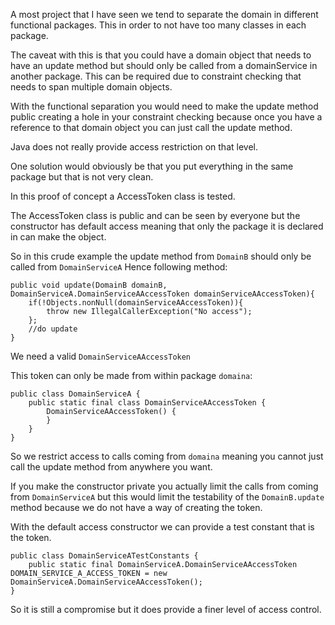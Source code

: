 A most project that I have seen we tend to separate the domain in different functional packages.
This in order to not have too many classes in each package.

The caveat with this is that you could have a domain object that needs to have an update method but should only be called from a domainService in another package.
This can be required due to constraint checking that needs to span multiple domain objects.

With the functional separation you would need to make the update method public creating a hole in your constraint checking because once you have a reference to that domain object you can just call the update method.

Java does not really provide access restriction on that level.

One solution would obviously be that you put everything in the same package but that is not very clean.

In this proof of concept a AccessToken class is tested.

The AccessToken class is public and can be seen by everyone but the constructor has default access meaning that only the package it is declared in can make the object.

So in this crude example the update method from `DomainB` should only be called from `DomainServiceA`
Hence following method:
```
public void update(DomainB domainB, DomainServiceA.DomainServiceAAccessToken domainServiceAAccessToken){
    if(!Objects.nonNull(domainServiceAAccessToken)){
        throw new IllegalCallerException("No access");
    };
    //do update
}
```
We need a valid `DomainServiceAAccessToken`

This token can only be made from within package `domaina`:
```
public class DomainServiceA {
    public static final class DomainServiceAAccessToken {
        DomainServiceAAccessToken() {
        }
    }
}
```
So we restrict access to calls coming from `domaina` meaning you cannot just call the update method from anywhere you want.

If you make the constructor private you actually limit the calls from coming from `DomainServiceA` but this would limit the testability of the `DomainB.update` method because we do not have a way of creating the token.

With the default access constructor we can provide a test constant that is the token.
```
public class DomainServiceATestConstants {
    public static final DomainServiceA.DomainServiceAAccessToken DOMAIN_SERVICE_A_ACCESS_TOKEN = new DomainServiceA.DomainServiceAAccessToken();
}
```

So it is still a compromise but it does provide a finer level of access control.